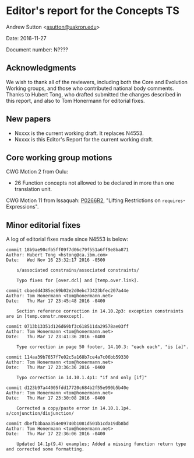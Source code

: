
Editor's report for the Concepts TS
===================================

Andrew Sutton \<asutton@uakron.edu\>

Date: 2016-11-27

Document number: N????


## Acknowledgments

We wish to thank all of the reviewers, including both the Core and Evolution 
Working groups, and those who contributed national body comments.
Thanks to Hubert Tong, who drafted submitted the changes described in this
report, and also to Tom Honermann for editorial fixes.

## New papers

- Nxxxx is the current working draft. It replaces N4553.
- Nxxxx is this Editor's Report for the current working draft.


## Core working group motions

CWG Motion 2 from Oulu:

- 26 Function concepts not allowed to be declared in more than one 
  translation unit.

CWG Motion 11 from Issaquah: [P0266R2](http://www.open-std.org/jtc1/sc22/wg21/docs/papers/2016/p0266r1.pdf),
"Lifting Restrictions on `requires`-Expressions".


## Minor editorial fixes

A log of editorial fixes made since N4553 is below:


```
commit 18b9ae90cfb5ff09f7d06c79f551a6ff9e8ba871
Author: Hubert Tong <hstong@ca.ibm.com>
Date:   Wed Nov 16 23:32:17 2016 -0500

    s/associated constrains/associated constraints/
    
    Typo fixes for [over.dcl] and [temp.over.link].

commit cbaedd4385ec69b02e2d0ebc73423bfec207a44e
Author: Tom Honermann <tom@honermann.net>
Date:   Thu Mar 17 23:45:48 2016 -0400

    Section reference correction in 14.10.2p3: exception constraints are in [temp.constr.noexcept].

commit 0713b13351d126d69bf3c618511da29578ae03ff
Author: Tom Honermann <tom@honermann.net>
Date:   Thu Mar 17 23:41:36 2016 -0400

    Type correction in page 50 footer, 14.10.3: "each each", "is [a]".

commit 114aa39b7657f7e02c5a168b7ce4a7c06bb59330
Author: Tom Honermann <tom@honermann.net>
Date:   Thu Mar 17 23:36:36 2016 -0400

    Typo correction in 14.10.1.4p1: "if and only [if]"

commit d123b97a44005fdd17720c684b2f55e990b5b40e
Author: Tom Honermann <tom@honermann.net>
Date:   Thu Mar 17 23:30:08 2016 -0400

    Corrected a copy/paste error in 14.10.1.1p4.  s/conjunction/disjunction/

commit dbefb3baaa354e09740b1081d501b1cda19db8bd
Author: Tom Honermann <tom@honermann.net>
Date:   Thu Mar 17 22:36:06 2016 -0400

    Updated 14.1p(9.4) examples; Added a missing function return type and corrected some formatting.
```
